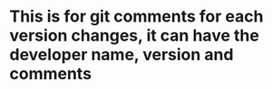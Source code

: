 # This is for git comments for each version changes, it can have the developer name, version and comments
